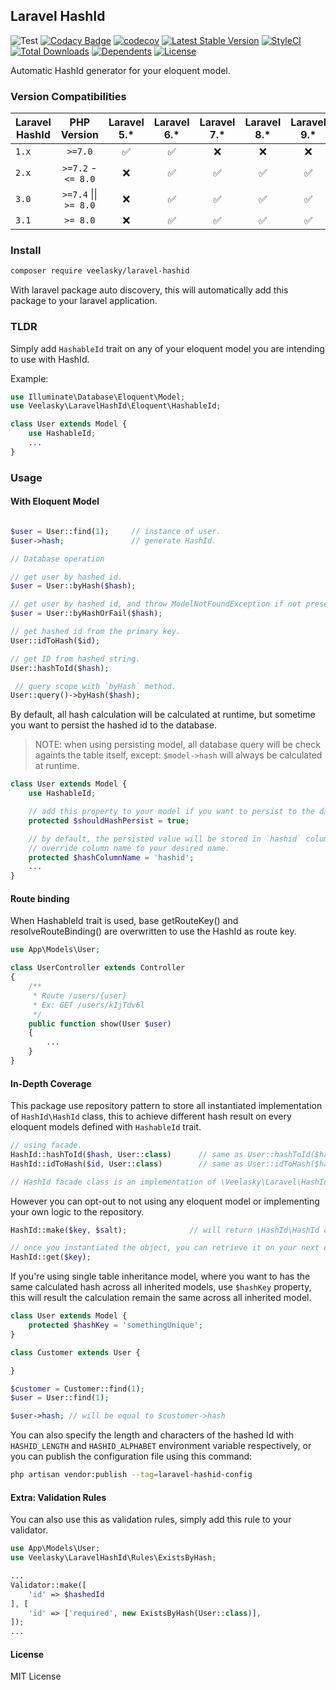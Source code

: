 ## Laravel HashId
![Test](https://github.com/veelasky/laravel-hashid/workflows/Test/badge.svg)
[![Codacy Badge](https://api.codacy.com/project/badge/Grade/3e929b5327a9453bb0da5cbf2ecb8794)](https://app.codacy.com/gh/veelasky/laravel-hashid?utm_source=github.com&utm_medium=referral&utm_content=veelasky/laravel-hashid&utm_campaign=Badge_Grade)
[![codecov](https://codecov.io/gh/veelasky/laravel-hashid/branch/master/graph/badge.svg?token=t95ymsMyDX)](https://codecov.io/gh/veelasky/laravel-hashid)
[![Latest Stable Version](https://poser.pugx.org/veelasky/laravel-hashid/v)](//packagist.org/packages/veelasky/laravel-hashid)
[![StyleCI](https://github.styleci.io/repos/118424643/shield?branch=master)](https://github.styleci.io/repos/118424643?branch=master)
[![Total Downloads](https://poser.pugx.org/veelasky/laravel-hashid/downloads)](//packagist.org/packages/veelasky/laravel-hashid)
[![Dependents](https://poser.pugx.org/veelasky/laravel-hashid/dependents)](//packagist.org/packages/veelasky/laravel-hashid)
[![License](https://poser.pugx.org/veelasky/laravel-hashid/license)](//packagist.org/packages/veelasky/laravel-hashid)

Automatic HashId generator for your eloquent model.

### Version Compatibilities

| Laravel HashId 	 |   PHP Version      	   |     Laravel 5.*    	|     Laravel 6.*    	|     Laravel 7.*    	|     Laravel 8.*    	|     Laravel 9.*    	|
|------------------|:----------------------:|:------------------:	|:------------------:	|:------------------:	|:------------------:	|:------------------:	|
| `1.x`     	      |`>=7.0`               	 | :white_check_mark: 	| :white_check_mark: 	| :x:                	| :x:                	| :x:                	|
| `2.x`     	      |`>=7.2` - `<= 8.0`    	 | :x:                	| :white_check_mark: 	| :white_check_mark: 	| :white_check_mark: 	| :white_check_mark: 	|
| `3.0`     	      |       `>=7.4` \|\| `>= 8.0` 	| :x:                	| :white_check_mark: 	| :white_check_mark: 	| :white_check_mark: 	| :white_check_mark: 	|
| `3.1`     	      |       `>= 8.0` 	       | :x:                	| :white_check_mark: 	| :white_check_mark: 	| :white_check_mark: 	| :white_check_mark: 	|

### Install

```bash
composer require veelasky/laravel-hashid
```

With laravel package auto discovery, this will automatically add this package to your laravel application.

### TLDR

Simply add `HashableId` trait on any of your eloquent model you are intending to use with HashId.

Example:
```php
use Illuminate\Database\Eloquent\Model;
use Veelasky\LaravelHashId\Eloquent\HashableId;

class User extends Model {
    use HashableId;
    ...
}
```

### Usage

#### With Eloquent Model
```php

$user = User::find(1);     // instance of user.
$user->hash;               // generate HashId.

// Database operation

// get user by hashed id.
$user = User::byHash($hash);

// get user by hashed id, and throw ModelNotFoundException if not present.
$user = User::byHashOrFail($hash);

// get hashed id from the primary key.
User::idToHash($id);

// get ID from hashed string.
User::hashToId($hash);

 // query scope with `byHash` method.
User::query()->byHash($hash);
```

By default, all hash calculation will be calculated at runtime, but sometime you want to persist the hashed id to the database.

> NOTE: when using persisting model, all database query will be check againts the table itself, except: `$model->hash` will always be calculated at runtime.
```php
class User extends Model {
    use HashableId;

    // add this property to your model if you want to persist to the database.
    protected $shouldHashPersist = true;

    // by default, the persisted value will be stored in `hashid` column
    // override column name to your desired name.
    protected $hashColumnName = 'hashid';
    ...
}

```

#### Route binding

When HashableId trait is used, base getRouteKey() and resolveRouteBinding() are overwritten to use the HashId as route key.

```php
use App\Models\User;

class UserController extends Controller
{
    /**
     * Route /users/{user}
     * Ex: GET /users/k1jTdv6l
     */
    public function show(User $user)
    {
        ...
    }
}
```

#### In-Depth Coverage

This package use repository pattern to store all instantiated implementation of `HashId\HashId` class, this to achieve different hash result on every eloquent models defined with `HashableId` trait.

```php
// using facade.
HashId::hashToId($hash, User::class)      // same as User::hashToId($hash);
HashId::idToHash($id, User::class)        // same as User::idToHash($hash);

// HashId facade class is an implementation of \Veelasky\Laravel\HashId\Repository
```

However you can opt-out to not using any eloquent model or implementing your own logic to the repository.

```php
HashId::make($key, $salt);              // will return \HashId\HashId class.

// once you instantiated the object, you can retrieve it on your next operation
HashId::get($key);
```

If you're using single table inheritance model, where you want to has the same calculated hash across all inherited models, use `$hashKey` property, this will result the calculation remain the same across all inherited model.

```php
class User extends Model {
    protected $hashKey = 'somethingUnique';
}

class Customer extends User {

}

$customer = Customer::find(1);
$user = User::find(1);

$user->hash; // will be equal to $customer->hash
```

You can also specify the length and characters of the hashed Id with `HASHID_LENGTH` and `HASHID_ALPHABET` environment variable respectively, or you can publish the configuration file using this command:

```bash
php artisan vendor:publish --tag=laravel-hashid-config
```

#### Extra: Validation Rules

You can also use this as validation rules, simply add this rule to your validator.

```php
use App\Models\User;
use Veelasky\LaravelHashId\Rules\ExistsByHash;

...
Validator::make([
    'id' => $hashedId
], [
    'id' => ['required', new ExistsByHash(User::class)],
]);
...
```

#### License

MIT License
